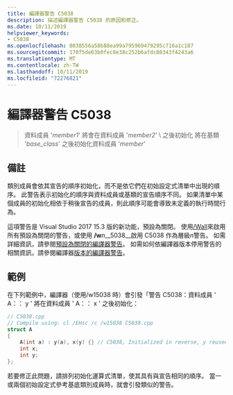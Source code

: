 ```yaml
---
title: 編譯器警告 C5038
description: 描述編譯器警告 C5038 的原因和修正。
ms.date: 10/11/2019
helpviewer_keywords:
- C5038
ms.openlocfilehash: 8038556a58b88ea99a795969479295c716a1c187
ms.sourcegitcommit: 170f5de63b0fec8e38c252b6afdc08343f4243a6
ms.translationtype: MT
ms.contentlocale: zh-TW
ms.lasthandoff: 10/11/2019
ms.locfileid: "72276821"
---
```

# <a name="compiler-warning-c5038"></a>編譯器警告 C5038

> 資料成員 '*member1*' 將會在資料成員 '*member2*' \ 之後初始化
> 將在基類 '*base_class*' 之後初始化資料成員 '*member*'

## <a name="remarks"></a>備註

類別成員會依其宣告的順序初始化，而不是依它們在初始設定式清單中出現的順序。 此警告表示初始化的順序與資料成員或基類的宣告順序不同。 如果清單中某個成員的初始化相依于稍後宣告的成員，則此順序可能會導致未定義的執行時間行為。

這項警告是 Visual Studio 2017 15.3 版的新功能，預設為關閉。 使用[/Wall](../../build/reference/compiler-option-warning-level.md)來啟用所有預設為關閉的警告，或使用 __/w__*n*__5038__啟用 C5038 作為層級*n*警告。 如需詳細資訊，請參閱[預設為關閉的編譯器警告](../../preprocessor/compiler-warnings-that-are-off-by-default.md)。 如需如何依編譯器版本停用警告的相關資訊，請參閱編譯器[版本的編譯器警告](compiler-warnings-by-compiler-version.md)。

## <a name="example"></a>範例

在下列範例中，編譯器（使用/w15038 時）會引發「警告 C5038：資料成員 ' A：： y ' 將在資料成員 ' A：： x ' 之後初始化：

```cpp
// C5038.cpp
// Compile using: cl /EHsc /c /w15038 C5038.cpp
struct A
{
    A(int a) : y(a), x(y) {} // C5038, Initialized in reverse, y reused
    int x;
    int y;
};
```

若要修正此問題，請排列初始化運算式清單，使其具有與宣告相同的順序。 當一或兩個初始設定式參考基底類別成員時，就會引發類似的警告。
